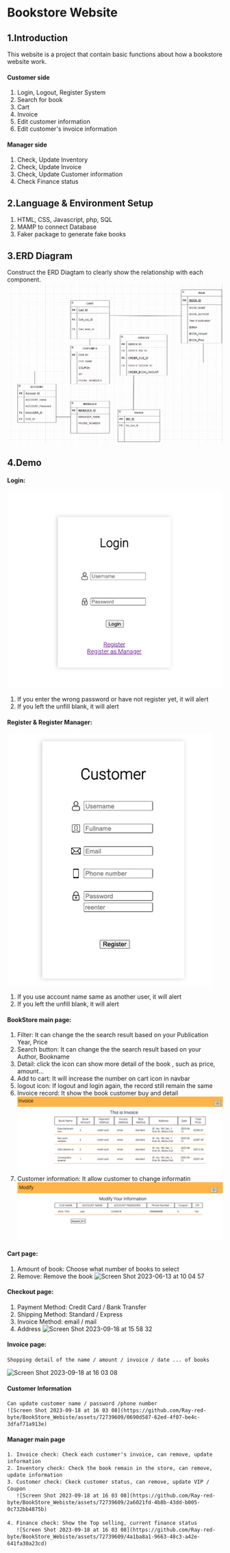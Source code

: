 # Bookstore Website
## 1.Introduction
This website is a project that contain basic functions about how a bookstore website work. 

#### Customer side 
 1. Login, Logout, Register System
 2. Search for book
 3. Cart
 4. Invoice
 5. Edit customer information
 6. Edit customer's invoice information

#### Manager side
 1. Check, Update Inventory
 2. Check, Update Invoice
 3. Check, Update Customer information
 4. Check Finance status

## 2.Language & Environment Setup
 1. HTML, CSS, Javascript, php, SQL
 2. MAMP to connect Database
 3. Faker package to generate fake books

## 3.ERD Diagram
   Construct the ERD Diagtam to clearly show the relationship with each component.
![ERD Diagram](demo_img/ERD.png)

## 4.Demo
#### Login:
![Login](demo_img/login.png)
 1. If you enter the wrong password or have not register yet, it will alert
 2. If you left the unfill blank, it will alert
#### Register & Register Manager:
![Login](demo_img/register.png)
 1. If you use account name same as another user, it will alert
 2. If you left the unfill blank, it will alert
#### BookStore main page:
 1. Filter: It can change the the search result based on your Publication Year, Price
 2. Search button: It can change the the search result based on your Author, Bookname
 3. Detail: click the icon can show more detail of the book , such as price, amount...
 4. Add to cart: It will increase the number on cart icon in navbar
 5. logout icon: If logout and login again, the record still remain the same
 6. Invoice record: It show the book customer buy and detail
    ![Customer Invoice](demo_img/cus_invoice.png)
 7. Customer information: It allow customer to change informatin
    ![Customer Information](demo_img/cus_info.png)


#### Cart page:
  1. Amount of book: Choose what number of books to select
  2. Remove: Remove the book
     ![Screen Shot 2023-06-13 at 10 04 57](https://github.com/Ray-red-byte/BookStore_Webiste/assets/72739609/9e19b49d-eae1-4aa6-9d0e-71fefba20398)

#### Checkout page:
   1. Payment Method: Credit Card / Bank Transfer
   2. Shipping Method: Standard / Express
   3. Invoice Method: email / mail
   4. Address
      ![Screen Shot 2023-09-18 at 15 58 32](https://github.com/Ray-red-byte/BookStore_Webiste/assets/72739609/5cebb0f1-39c3-4617-99ab-3034210a4174)

#### Invoice page:
    Shopping detail of the name / amount / invoice / date ... of books  
![Screen Shot 2023-09-18 at 16 03 08](https://github.com/Ray-red-byte/BookStore_Webiste/assets/72739609/2914a9b7-75ed-4e44-871f-f55d60c9b861)

#### Customer Information
    Can update customer name / password /phone number
    ![Screen Shot 2023-09-18 at 16 03 08](https://github.com/Ray-red-byte/BookStore_Webiste/assets/72739609/0690d587-62ed-4f07-be4c-3dfaf71a913e)

#### Manager main page
    1. Invoice check: Check each customer's invoice, can remove, update information
    2. Inventory check: Check the book remain in the store, can remove, update information
    3. Customer check: Ckeck customer status, can remove, update VIP / Coupon
       ![Screen Shot 2023-09-18 at 16 03 08](https://github.com/Ray-red-byte/BookStore_Webiste/assets/72739609/2a6021fd-4b8b-43dd-b005-0c732bb4875b)

    4. Finance check: Show the Top selling, current finance status
       ![Screen Shot 2023-09-18 at 16 03 08](https://github.com/Ray-red-byte/BookStore_Webiste/assets/72739609/4a1ba8a1-9663-48c3-a42e-641fa30a23cd)



    


